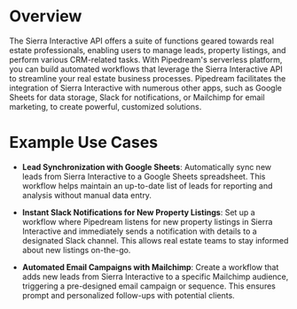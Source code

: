 # Overview

The Sierra Interactive API offers a suite of functions geared towards real estate professionals, enabling users to manage leads, property listings, and perform various CRM-related tasks. With Pipedream's serverless platform, you can build automated workflows that leverage the Sierra Interactive API to streamline your real estate business processes. Pipedream facilitates the integration of Sierra Interactive with numerous other apps, such as Google Sheets for data storage, Slack for notifications, or Mailchimp for email marketing, to create powerful, customized solutions.

# Example Use Cases

- **Lead Synchronization with Google Sheets**: Automatically sync new leads from Sierra Interactive to a Google Sheets spreadsheet. This workflow helps maintain an up-to-date list of leads for reporting and analysis without manual data entry.

- **Instant Slack Notifications for New Property Listings**: Set up a workflow where Pipedream listens for new property listings in Sierra Interactive and immediately sends a notification with details to a designated Slack channel. This allows real estate teams to stay informed about new listings on-the-go.

- **Automated Email Campaigns with Mailchimp**: Create a workflow that adds new leads from Sierra Interactive to a specific Mailchimp audience, triggering a pre-designed email campaign or sequence. This ensures prompt and personalized follow-ups with potential clients.
